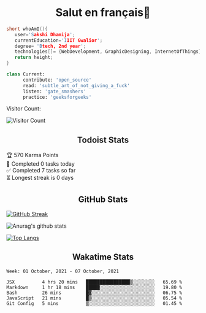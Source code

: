 ### <h1 align='center'>Salut en français👋</h1>

<!--
**secrashi/secrashi** is a ✨ _special_ ✨ repository because its `README.md` (this file) appears on your GitHub profile.
Here are some ideas to get you started:
🤔 I’m looking for help with ...
📫 How to reach me: 
 - <img src= " https://img.shields.io/badge/WHATSAPP-25D366?&style=for-the-badge&logo=whatsapp&logoColor=white"/> 8349046111
 - <img src= "https://img.shields.io/badge/gmail-D14836?&style=for-the-badge&logo=gmail&logoColor=white" /> sakshidhamija15@gmail.com
![Top Langs](https://github-readme-stats.vercel.app/api/top-langs/?username=secrashi&theme=tokyonight)
![Anurag's github stats](https://github-readme-stats.vercel.app/api?username=secrashi&show_icons=true&theme=radical)
[![Top Langs](https://github-readme-stats.vercel.app/api/top-langs/?username=secrashi&layout=compact)](https://github.com/secrashi/github-readme-stats)
[![Instagram Badge](https://img.shields.io/badge/-@savi.1311-e4405f?style=flat-square&labelColor=f94877&logo=instagram&logoColor=white&link=https://www.instagram.com/savi.1311/)](https://www.instagram.com/savi.1311/)

🔭 I’m a 2nd year student at IIIT Gwalior.

 🌱 I’m currently learning Augmented Reality and Virtual Reality.
 
 👯 I’m looking to collaborate on projects that use multiple technologies to innovate a better product.
 
 💬 Reach out to me for designing web page, building websites from scratch, handling the backends, and definitely for reccomending some awesome books.
  
 ⚡ Fun fact: I'm neither tea nor coffee person!
 <img src="https://github.com/secrashi/secrashi/blob/main/images/stat.svg" alt="WakaTime Activity"/>
-->




 ```C++
 short whoAmI(){
    user='Sakshi Dhamija';
    currentEducation='IIIT Gwalior';
    degree= 'Btech, 2nd year';
    technologies[]= {WebDevelopment, GraphicDesigning, InternetOfThings};
    return height;
 }
 ```
<!--  ```Javascript
 function dailyTimeSpent(){
  code= 0.05;
  debug= 0.6;
  write= 0.15;
  read= 0.2;
 }
 
 ``` -->
 
 ```python
 class Current:
       contribute: 'open_source'
       read: 'subtle_art_of_not_giving_a_fuck'
       listen: 'gate_smashers'
       practice: 'geeksforgeeks'
 ```
<!--  ```javascript
 Connect()
 {
   Linkedln: https://www.linkedin.com/in/s15/ 
   Gmail: sakshidhamija15@gmail.com 
   Quora: https://www.quora.com/profile/Sakshi-561
   Instagram: https://www.instagram.com/_._s.i.r.i.u.s.l.y_._/
 }
 ``` -->
<!-- ### <h1 align='center'>Stats();</h1> -->
Visitor Count:

![Visitor Count](https://profile-counter.glitch.me/secrashi/count.svg) 

<h2 align='center'>Todoist Stats</h2>

<!-- TODO-IST:START -->
🏆  570 Karma Points           
🌸  Completed 0 tasks today           
✅  Completed 7 tasks so far           
⏳  Longest streak is 0 days
<!-- TODO-IST:END -->

<h2 align='center'>GitHub Stats</h2>

[![GitHub Streak](https://github-readme-streak-stats.herokuapp.com/?user=secrashi)](https://git.io/streak-stats)
 
 
![Anurag's github stats](https://github-readme-stats.vercel.app/api?username=secrashi&show_icons=true&theme=highcontrast)

[![Top Langs](https://github-readme-stats.vercel.app/api/top-langs/?username=secrashi&layout=compact)](https://github.com/anuraghazra/github-readme-stats)

<h2 align='center'>Wakatime Stats</h2>

<!--START_SECTION:waka-->
```text
Week: 01 October, 2021 - 07 October, 2021

JSX          4 hrs 20 mins   ████████████████▒░░░░░░░░   65.69 % 
Markdown     1 hr 18 mins    █████░░░░░░░░░░░░░░░░░░░░   19.80 % 
Bash         26 mins         █▓░░░░░░░░░░░░░░░░░░░░░░░   06.75 % 
JavaScript   21 mins         █▒░░░░░░░░░░░░░░░░░░░░░░░   05.54 % 
Git Config   5 mins          ▒░░░░░░░░░░░░░░░░░░░░░░░░   01.45 % 
```
<!--END_SECTION:waka-->


